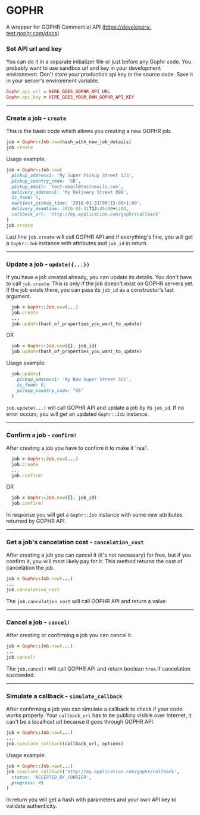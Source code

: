 # GOPHR

A wrapper for GOPHR Commercial API (https://developers-test.gophr.com/docs)

### Set API url and key
 
  You can do it in a separate initializer file or just before any Gophr code. You probably want to use sandbox url and key in your development environment. Don't store your production api key in the source code. Save it in your server's environment variable.

```ruby
Gophr.api_url = HERE_GOES_GOPHR_API_URL
Gophr.api_key = HERE_GOES_YOUR_OWN_GOPHR_API_KEY
```

---

### Create a job - `create`
    
This is the basic code which allows you creating a new GOPHR job.

```ruby
job = Gophr::Job.new(hash_with_new_job_details)
job.create
```

Usage example:

```ruby
job = Gophr::Job.new(
  pickup_address1: 'My Super Pickup Street 123',
  pickup_country_code: 'GB',
  pickup_email: 'test-email@testemails.com',
  delivery_address1: 'My Delivery Street 098',
  is_food: 1,
  earliest_pickup_time: '2016-01-31T09:15:00+1:00',
  delivery_deadline: 2016-01-31T13:45:00+1:00,
  callback_url: 'http://my.application.com/gophr/callback'
)
job.create
```
  
Last line `job.create` will call GOPHR API and if everything's fine, you will get a `Gophr::Job` instance with attributes and `job_id` in return.

---

### Update a job - `update({...})`

If you have a job created already, you can update its details.
You don't have to call `job.create`. This is only if the job doesn't exist on GOPHR servers yet. If the job exists there, you can pass its `job_id` as a constructor's last argument.

```ruby
  job = Gophr::Job.new(...)
  job.create
  ...
  job.update(hash_of_properties_you_want_to_update)
```

OR

```ruby
  job = Gophr::Job.new({}, job_id)
  job.update(hash_of_properties_you_want_to_update)
```

Usage example:

```ruby
  job.update(
    pickup_address1: 'My New Super Street 321', 
    is_food: 0, 
    pickup_country_code: "US"
  )
```

`job.update(...)` will call GOPHR API and update a job by its `job_id`. If no error occurs, you will get an updated `Gophr::Job` instance.

---

### Confirm a job - `confirm!`

After creating a job you have to confirm it to make it 'real'. 

```ruby
  job = Gophr::Job.new(...)
  job.create
  ...
  job.confirm!
```

OR

```ruby
  job = Gophr::Job.new({}, job_id)
  job.confirm!
```

In response you will get a `Gophr::Job` instance with some new attributes returned by GOPHR API.

---

### Get a job's cancelation cost - `cancelation_cost`

After creating a job you can cancel it (it's not necessary) for free, but if you confirm it, you will most likely pay for it. This method returns the cost of cancelation the job.

```ruby
job = Gophr::Job.new(...)
...
job.cancelation_cost
```

The `job.cancelation_cost` will call GOPHR API and return a value.

---

### Cancel a job - `cancel!`
  
After creating or confirming a job you can cancel it.

```ruby
job = Gophr::Job.new(...)
...
job.cancel!
```

The `job.cancel!` will call GOPHR API and return boolean `true` if cancelation succeeded.

---

### Simulate a callback - `simulate_callback`

After confirming a job you can simulate a callback to check if your code works properly. Your `callback_url` has to be publicly visible over Internet, it can't be a localhost url because it goes through GOPHR API.

```ruby
job = Gophr::Job.new(...)
...
job.simulate_callback(callback_url, options)
```

Usage example:
```ruby
job = Gophr::Job.new(...)
job.simulate_callback('http://my.application.com/gophr/callback', 
  status: 'ACCEPTED_BY_COURIER', 
  progress: 45
)
```

In return you will get a hash with parameters and your own API key to validate authenticity.
